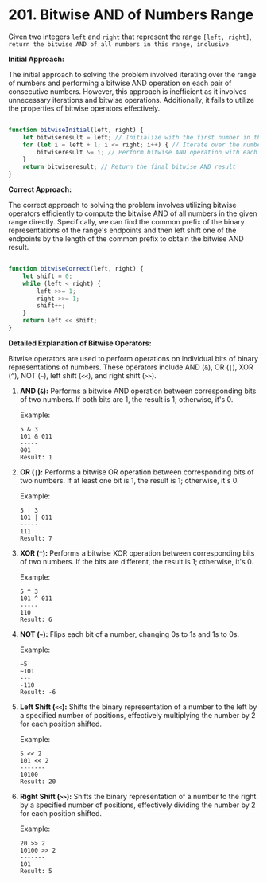 # 201. Bitwise AND of Numbers Range
Given two integers `left` and `right` that represent the range `[left, right]`, `return the bitwise AND of all numbers in this range, inclusive`


**Initial Approach:**

The initial approach to solving the problem involved iterating over the range of numbers and performing a bitwise AND operation on each pair of consecutive numbers. However, this approach is inefficient as it involves unnecessary iterations and bitwise operations. Additionally, it fails to utilize the properties of bitwise operators effectively.
```js

function bitwiseInitial(left, right) {
    let bitwiseresult = left; // Initialize with the first number in the range
    for (let i = left + 1; i <= right; i++) { // Iterate over the numbers in the range
        bitwiseresult &= i; // Perform bitwise AND operation with each number
    }
    return bitwiseresult; // Return the final bitwise AND result
}
```

**Correct Approach:**

The correct approach to solving the problem involves utilizing bitwise operators efficiently to compute the bitwise AND of all numbers in the given range directly. Specifically, we can find the common prefix of the binary representations of the range's endpoints and then left shift one of the endpoints by the length of the common prefix to obtain the bitwise AND result.
```js

function bitwiseCorrect(left, right) {
    let shift = 0;
    while (left < right) {
        left >>= 1;
        right >>= 1;
        shift++;
    }
    return left << shift;
}
```
**Detailed Explanation of Bitwise Operators:**

Bitwise operators are used to perform operations on individual bits of binary representations of numbers. These operators include AND (`&`), OR (`|`), XOR (`^`), NOT (`~`), left shift (`<<`), and right shift (`>>`).

1. **AND (`&`):** Performs a bitwise AND operation between corresponding bits of two numbers. If both bits are 1, the result is 1; otherwise, it's 0.

   Example:
   ```
   5 & 3
   101 & 011
   -----
   001
   Result: 1
   ```

2. **OR (`|`):** Performs a bitwise OR operation between corresponding bits of two numbers. If at least one bit is 1, the result is 1; otherwise, it's 0.

   Example:
   ```
   5 | 3
   101 | 011
   -----
   111
   Result: 7
   ```

3. **XOR (`^`):** Performs a bitwise XOR operation between corresponding bits of two numbers. If the bits are different, the result is 1; otherwise, it's 0.

   Example:
   ```
   5 ^ 3
   101 ^ 011
   -----
   110
   Result: 6
   ```

4. **NOT (`~`):** Flips each bit of a number, changing 0s to 1s and 1s to 0s.

   Example:
   ```
   ~5
   ~101
   ---
   -110
   Result: -6
   ```

5. **Left Shift (`<<`):** Shifts the binary representation of a number to the left by a specified number of positions, effectively multiplying the number by 2 for each position shifted.

   Example:
   ```
   5 << 2
   101 << 2
   -------
   10100
   Result: 20
   ```

6. **Right Shift (`>>`):** Shifts the binary representation of a number to the right by a specified number of positions, effectively dividing the number by 2 for each position shifted.

   Example:
   ```
   20 >> 2
   10100 >> 2
   -------
   101
   Result: 5
   ```

